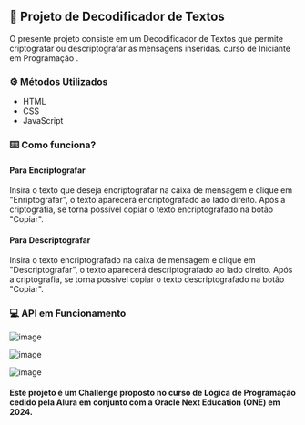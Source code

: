 ## 🚀 Projeto de Decodificador de Textos 

O presente projeto consiste em um Decodificador de Textos que permite criptografar ou descriptografar as mensagens inseridas.
curso de Iniciante em Programação .


### ⚙️ Métodos Utilizados

- HTML
- CSS
- JavaScript

### ⌨️ Como funciona?

#### Para Encriptografar
Insira o texto que deseja encriptografar na caixa de mensagem e clique em "Enriptografar", o texto aparecerá encriptografado ao lado direito. 
Após a criptografia, se torna possível copiar o texto encriptografado na botão "Copiar".

#### Para Descriptografar
Insira o texto encriptografado na caixa de mensagem e clique em "Descriptografar", o texto aparecerá descriptografado ao lado direito. 
Após a criptografia, se torna possível copiar o texto descriptografado na botão "Copiar".

### 💻 API em Funcionamento

![image](https://github.com/user-attachments/assets/6f1794f6-ea85-4078-8a97-25188645d88d)

![image](https://github.com/user-attachments/assets/adaaf1d5-81e8-4087-9736-69d3cfb44970)

![image](https://github.com/user-attachments/assets/65fc9339-d991-4881-acb5-1fb72cf79c6a)

#### Este projeto é um Challenge proposto no curso de Lógica de Programação cedido pela Alura em conjunto com a Oracle Next Education (ONE) em 2024.
